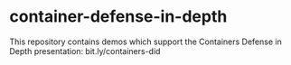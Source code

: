 # container-defense-in-depth
This repository contains demos which support the Containers Defense in Depth presentation:
bit.ly/containers-did
